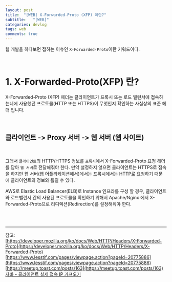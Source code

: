 ```yaml
---
layout: post
title:  "[WEB] X-Forwarded-Proto (XFP) 이란?"
subtitle:   "[WEB]"
categories: devlog
tags: web
comments: true
---
```


웹 개발을 하다보면 접하는 이슈인 `X-Forwarded-Proto`이란 키워드이다.


<br>


# 1. X-Forwarded-Proto(XFP) 란?

X-Forwarded-Proto (XFP) 헤더는 클라이언트가 프록시 또는 로드 밸런서에 접속하는데에 사용했던 프로토콜(HTTP 또는 HTTPS)이 무엇인지 확인하는 사실상의 표준 헤더 입니다. 

<br>

## 클라이언트 -> Proxy 서버 -> 웹 서버 (웹 사이트)

<br>

그래서 `클라이언트`의 HTTP/HTTPS 정보를 `프록시`에서 X-Forwarded-Proto 요청 헤더를 담아 `웹 서버`로 전달해줘야 한다. 만약 설정하지 않으면 클라이언트는 HTTPS로 접속을 하지만 웹 서버(웹 어플리케이션에서)에서는 프록시에서는 HTTP로 요청하기 때문에 클라이언트의 정보와 틀릴 수 있다.

AWS로 Elastic Load Balancer(ELB)로 Instance 인프라를 구성 할 경우, 클라이언트와 로드밸런서 간의 사용된 프로토콜을 확인하기 위해서 Apache/Nginx 에서  X-Forwarded-Proto으로 리디렉션(Redirection)를 설정해줘야 한다.



<br><br>

---
참고:  
[https://developer.mozilla.org/ko/docs/Web/HTTP/Headers/X-Forwarded-Proto](https://developer.mozilla.org/ko/docs/Web/HTTP/Headers/X-Forwarded-Proto)  
[https://www.lesstif.com/pages/viewpage.action?pageId=20775886](https://www.lesstif.com/pages/viewpage.action?pageId=20775886)  
[https://meetup.toast.com/posts/163](https://meetup.toast.com/posts/163)  
[자바 - 클라이언트 실제 접속 IP 가져오기](https://linked2ev.github.io/java/2019/05/22/JAVA-1-java-get-clientIP/)
